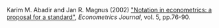 


Karim M. Abadir and Jan R. Magnus (2002) ["Notation in econometrics: a proposal for a standard"](http://www.principlesofeconometrics.com/poe4/writing/abadir_magnus.pdf), _Econometrics Journal_, vol. 5, pp.76-90.

